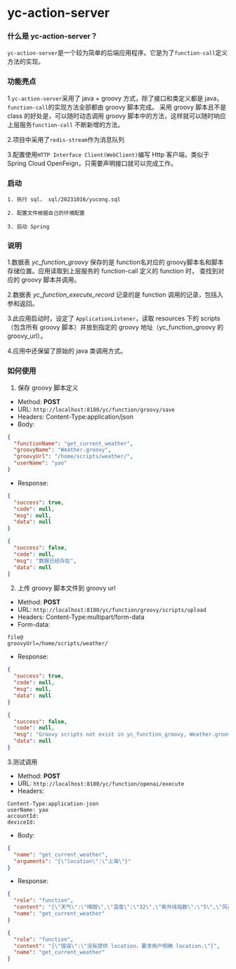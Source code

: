 # yc-action-server

### 什么是 yc-action-server？

`yc-action-server`是一个较为简单的后端应用程序。它是为了`function-call`定义方法的实现。

### 功能亮点

1.`yc-action-server`采用了 java + groovy 方式，除了接口和类定义都是 java，`function-call`的实现方法全部都由 groovy 脚本完成。
采用 groovy 脚本且不是 class 的好处是，可以随时动态调用 groovy 脚本中的方法，这样就可以随时响应上层服务`function-call`
不断新增的方法。

2.项目中采用了`redis-stream`作为消息队列

3.配置使用`HTTP Interface Client(WebClient)`编写 Http 客户端，类似于 Spring Cloud OpenFeign，只需要声明接口就可以完成工作。

### 启动

```
1. 执行 sql， sql/20231016/yucong.sql

2. 配置文件根据自己的环境配置

3. 启动 Spring
```

### 说明

1.数据表 *yc_function_groovy* 保存的是 function名对应的 groovy脚本名和脚本存储位置。应用读取到上层服务的 function-call
定义的 function 时，
查找到对应的 groovy 脚本并调用。

2.数据表 *yc_function_execute_record* 记录的是 function 调用的记录，包括入参和返回。

3.此应用启动时，设定了 `ApplicationListener`，读取 resources 下的 scripts（包含所有 groovy 脚本）并放到指定的 groovy
地址（yc_function_groovy 的 groovy_url）。

4.应用中还保留了原始的 java 类调用方式。

### 如何使用

1. 保存 groovy 脚本定义

- Method: **POST**
- URL: ```http://localhost:8180/yc/function/groovy/save```
- Headers: Content-Type:application/json
- Body:

```json
{
  "functionName": "get_current_weather",
  "groovyName": "Weather.groovy",
  "groovyUrl": "/home/scripts/weather/",
  "userName": "yao"
}
```

- Response:

```json
{
  "success": true,
  "code": null,
  "msg": null,
  "data": null
}
```

```json
{
  "success": false,
  "code": null,
  "msg": "数据已经存在",
  "data": null
}
```

2. 上传 groovy 脚本文件到 groovy url

- Method: **POST**
- URL: ```http://localhost:8180/yc/function/groovy/scripts/upload```
- Headers: Content-Type:multipart/form-data
- Form-data:

```
file@
groovyUrl=/home/scripts/weather/
```

- Response:

```json
{
  "success": true,
  "code": null,
  "msg": null,
  "data": null
}
```

```json
{
  "success": false,
  "code": null,
  "msg": "Groovy scripts not exist in yc_function_groovy, Weather.groovy",
  "data": null
}
```

3.测试调用

- Method: **POST**
- URL: ```http://localhost:8180/yc/function/openai/execute```
- Headers:

```
Content-Type:application-json
userName: yao
accountId:
deviceId:
```

- Body:

```json
{
  "name": "get_current_weather",
  "arguments": "{\"location\":\"上海\"}"
}
```

- Response:

```json
{
  "role": "function",
  "content": "{\"天气\":\"晴朗\",\"温度\":\"32\",\"紫外线指数\":\"5\",\"风速\":\"5m/s\",\"空气质量指数\":\"30\",\"location\":\"上海\"}",
  "name": "get_current_weather"
}
```

```json
{
  "role": "function",
  "content": "{\"错误\":\"没有提供 location，要求用户明确 location.\"}",
  "name": "get_current_weather"
}
```